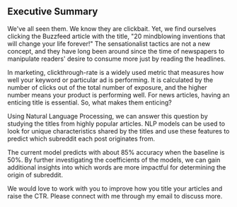 ﻿


## Executive Summary
We've all seen them. We know they are clickbait. Yet, we find ourselves clicking the Buzzfeed article with the title, "20 mindblowing inventions that will change your life forever!" The sensationalist tactics are not a new concept, and they have long been around since the time of newspapers to manipulate readers' desire to consume more just by reading the headlines. 

In marketing, clickthrough-rate is a widely used metric that measures how well your keyword or particular ad is performing. It is calculated by the number of clicks out of the total number of exposure, and the higher number means your product is performing well. For news articles, having an enticing title is essential. So, what makes them enticing? 

Using Natural Language Processing, we can answer this question by studying the titles from highly popular articles. NLP models can be used to look for unique characteristics shared by the titles and use these features to predict which subreddit each post originates from. 

The current model predicts with about 85% accuracy when the baseline is 50%. By further investigating the coefficients of the models, we can gain additional insights into which words are more impactful for determining the origin of subreddit. 

We would love to work with you to improve how you title your articles and raise the CTR. Please connect with me through my email to discuss more.

